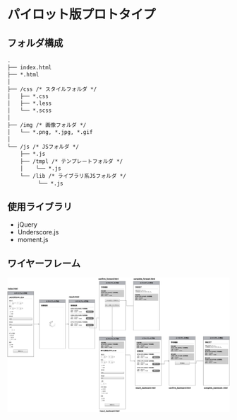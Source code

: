 パイロット版プロトタイプ
=============

## フォルダ構成

```
.
├── index.html
├── *.html
│
├── /css /* スタイルフォルダ */
│   ├── *.css
│   ├── *.less
│   └── *.scss
│
├── /img /* 画像フォルダ */
│   └── *.png, *.jpg, *.gif
│
└── /js /* JSフォルダ */
    ├── *.js
    ├── /tmpl /* テンプレートフォルダ */
    │    └── *.js
    └── /lib /* ライブラリ系JSフォルダ */
    　    └── *.js
```

## 使用ライブラリ

* jQuery
* Underscore.js
* moment.js

## ワイヤーフレーム

![docs/Wireframe.png](docs/Wireframe.png)